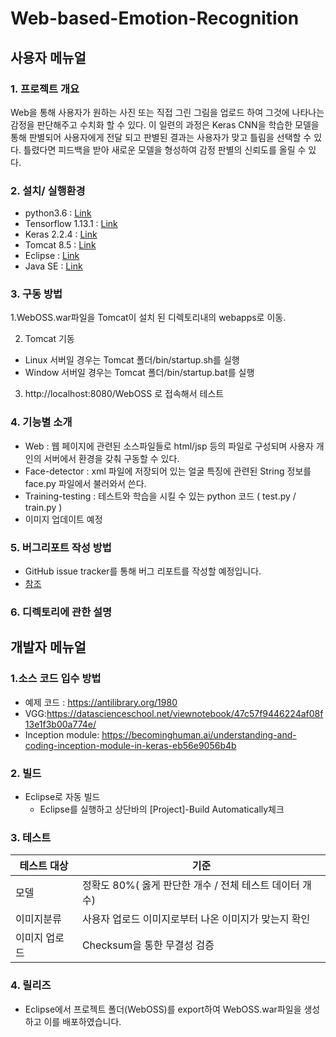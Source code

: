 # Web-based-Emotion-Recognition

## 사용자 메뉴얼

### 1. 프로젝트 개요 <br>
  Web을 통해 사용자가 원하는 사진 또는 직접 그린 그림을 업로드 하여 그것에 나타나는 감정을 판단해주고 수치화 할 수 있다. 이 일련의 과정은 Keras CNN을 학습한 모델을 통해 판별되어 사용자에게 전달 되고 판별된 결과는 사용자가 맞고 틀림을 선택할 수 있다. 틀렸다면 피드백을 받아 새로운 모델을 형성하여 감정 판별의 신뢰도를 올릴 수 있다.

### 2. 설치/ 실행환경<br>
- python3.6 : [Link](https://www.python.org/)
- Tensorflow  1.13.1 : [Link](https://www.tensorflow.org/)
- Keras 2.2.4 : [Link](https://keras.io/)
- Tomcat 8.5 : [Link](https://tomcat.apache.org/download-80.cgi)
- Eclipse : [Link](https://www.eclipse.org/downloads/)
- Java SE : [Link](https://www.oracle.com/technetwork/java/javase/downloads/index.html#JDK11)

### 3. 구동 방법 <br>
1.WebOSS.war파일을 Tomcat이 설치 된 디렉토리내의 webapps로 이동. <br>

2. Tomcat 기동 
- Linux 서버일 경우는 Tomcat 폴더/bin/startup.sh를 실행
- Window 서버일 경우는 Tomcat 폴더/bin/startup.bat를 실행

3. http://localhost:8080/WebOSS 로 접속해서 테스트


### 4. 기능별 소개
-	Web  : 웹 페이지에 관련된 소스파일들로 html/jsp 등의 파일로 구성되며 사용자 개인의 서버에서 환경을 갖춰 구동할 수 있다.
-	Face-detector : xml 파일에 저장되어 있는 얼굴 특징에 관련된 String 정보를 face.py 파일에서 불러와서 쓴다. 
-	Training-testing : 테스트와 학습을 시킬 수 있는 python 코드 ( test.py / train.py )
- 이미지 업데이트 예정

### 5. 버그리포트 작성 방법
- GitHub issue tracker를 통해 버그 리포트를 작성할 예정입니다.
- [참조](https://github.com/thomasJang/Codemirror-kr/blob/master/CONTRIBUTING.md)

### 6. 디렉토리에 관한 설명


## 개발자 메뉴얼 

### 1.소스 코드 입수 방법
-	예제 코드 : https://antilibrary.org/1980
-	VGG:https://datascienceschool.net/viewnotebook/47c57f9446224af08f13e1f3b00a774e/
-	Inception module: https://becominghuman.ai/understanding-and-coding-inception-module-in-keras-eb56e9056b4b


### 2. 빌드
- Eclipse로 자동 빌드
  + Eclipse를 실행하고 상단바의 [Project]-Build Automatically체크

### 3. 테스트

테스트 대상 | 기준
-----------|------
모델 | 정확도 80%( 옳게 판단한 개수 / 전체 테스트 데이터 개수)
이미지분류 | 사용자 업로드 이미지로부터 나온 이미지가 맞는지 확인
이미지 업로드 | Checksum을 통한 무결성 검증

### 4. 릴리즈
- Eclipse에서 프로젝트 폴더(WebOSS)를 export하여 WebOSS.war파일을 생성하고 이를 배포하였습니다.
